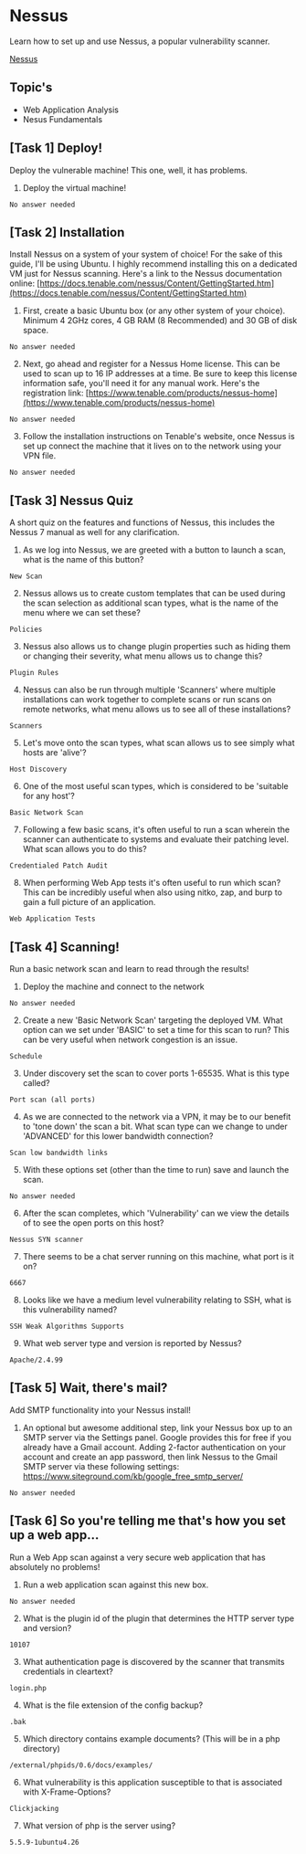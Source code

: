 # Nessus

Learn how to set up and use Nessus, a popular vulnerability scanner.

[Nessus](https://tryhackme.com/room/rpnessus)

## Topic's

* Web Application Analysis
* Nesus Fundamentals

## [Task 1] Deploy!

Deploy the vulnerable machine! This one, well, it has problems.

1. Deploy the virtual machine!

`No answer needed`

## [Task 2] Installation

Install Nessus on a system of your system of choice! For the sake of this guide, I'll be using Ubuntu. I highly recommend installing this on a dedicated VM just for Nessus scanning. Here's a link to the Nessus documentation online: [https://docs.tenable.com/nessus/Content/GettingStarted.htm](https://docs.tenable.com/nessus/Content/GettingStarted.htm)

1. First, create a basic Ubuntu box (or any other system of your choice). Minimum 4 2GHz cores, 4 GB RAM (8 Recommended) and 30 GB of disk space.

`No answer needed`

2. Next, go ahead and register for a Nessus Home license. This can be used to scan up to 16 IP addresses at a time. Be sure to keep this license information safe, you'll need it for any manual work. Here's the registration link: [https://www.tenable.com/products/nessus-home](https://www.tenable.com/products/nessus-home)

`No answer needed`

3. Follow the installation instructions on Tenable's website, once Nessus is set up connect the machine that it lives on to the network using your VPN file.

`No answer needed`

## [Task 3] Nessus Quiz

A short quiz on the features and functions of Nessus, this includes the Nessus 7 manual as well for any clarification.

1. As we log into Nessus, we are greeted with a button to launch a scan, what is the name of this button?

`New Scan`

2. Nessus allows us to create custom templates that can be used during the scan selection as additional scan types, what is the name of the menu where we can set these?

`Policies`

3. Nessus also allows us to change plugin properties such as hiding them or changing their severity, what menu allows us to change this?

`Plugin Rules`

4. Nessus can also be run through multiple 'Scanners' where multiple installations can work together to complete scans or run scans on remote networks, what menu allows us to see all of these installations?

`Scanners`

5. Let's move onto the scan types, what scan allows us to see simply what hosts are 'alive'?

`Host Discovery`

6. One of the most useful scan types, which is considered to be 'suitable for any host'?

`Basic Network Scan`

7. Following a few basic scans, it's often useful to run a scan wherein the scanner can authenticate to systems and evaluate their patching level. What scan allows you to do this?

`Credentialed Patch Audit`

8. When performing Web App tests it's often useful to run which scan? This can be incredibly useful when also using nitko, zap, and burp to gain a full picture of an application.

`Web Application Tests`

## [Task 4] Scanning!

Run a basic network scan and learn to read through the results!

1. Deploy the machine and connect to the network

`No answer needed`

2. Create a new 'Basic Network Scan' targeting the deployed VM. What option can we set under 'BASIC' to set a time for this scan to run? This can be very useful when network congestion is an issue.

`Schedule`

3. Under discovery set the scan to cover ports 1-65535. What is this type called?

`Port scan (all ports)`

4. As we are connected to the network via a VPN, it may be to our benefit to 'tone down' the scan a bit. What scan type can we change to under 'ADVANCED' for this lower bandwidth connection?

`Scan low bandwidth links`

5. With these options set (other than the time to run) save and launch the scan.

`No answer needed`

6. After the scan completes, which 'Vulnerability' can we view the details of to see the open ports on this host?

`Nessus SYN scanner`

7. There seems to be a chat server running on this machine, what port is it on?

`6667`

8. Looks like we have a medium level vulnerability relating to SSH, what is this vulnerability named?

`SSH Weak Algorithms Supports`

9. What web server type and version is reported by Nessus?

`Apache/2.4.99`

## [Task 5] Wait, there's mail?

Add SMTP functionality into your Nessus install!

1. An optional but awesome additional step, link your Nessus box up to an SMTP server via the Settings panel. Google provides this for free if you already have a Gmail account. Adding 2-factor authentication on your account and create an app password, then link Nessus to the Gmail SMTP server via these following settings: https://www.siteground.com/kb/google_free_smtp_server/

`No answer needed`

## [Task 6] So you're telling me that's how you set up a web app...

Run a Web App scan against a very secure web application that has absolutely no problems!

1. Run a web application scan against this new box.

`No answer needed`

2. What is the plugin id of the plugin that determines the HTTP server type and version?

`10107`

3. What authentication page is discovered by the scanner that transmits credentials in cleartext?

`login.php`

4. What is the file extension of the config backup?

`.bak`

5. Which directory contains example documents? (This will be in a php directory)

`/external/phpids/0.6/docs/examples/`

6. What vulnerability is this application susceptible to that is associated with X-Frame-Options?

`Clickjacking`

7. What version of php is the server using?

`5.5.9-1ubuntu4.26`
